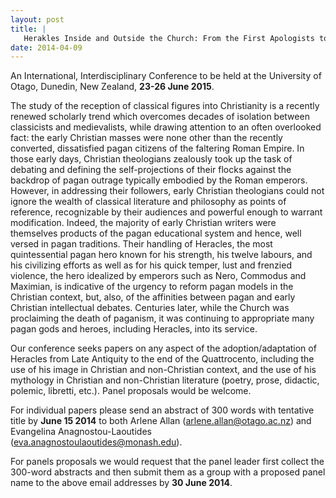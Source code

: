 ```yaml
---
layout: post
title: |
   Herakles Inside and Outside the Church: From the First Apologists to the End of the Quattrocento
date: 2014-04-09
---
```


An International, Interdisciplinary Conference to be held at the
University of Otago, Dunedin, New Zealand, **23-26 June
2015**.

The study of the reception of classical figures into
Christianity is a recently renewed scholarly trend which overcomes
decades of isolation between classicists and medievalists, while drawing
attention to an often overlooked fact: the early Christian masses were
none other than the recently converted, dissatisfied pagan citizens of
the faltering Roman Empire. In those early days, Christian theologians
zealously took up the task of debating and defining the self-projections
of their flocks against the backdrop of pagan outrage typically embodied
by the Roman emperors. However, in addressing their followers, early
Christian theologians could not ignore the wealth of classical
literature and philosophy as points of reference, recognizable by their
audiences and powerful enough to warrant modification. Indeed, the
majority of early Christian writers were themselves products of the
pagan educational system and hence, well versed in pagan traditions.
Their handling of Heracles, the most quintessential pagan hero known for
his strength, his twelve labours, and his civilizing efforts as well as
for his quick temper, lust and frenzied violence, the hero idealized by
emperors such as Nero, Commodus and Maximian, is indicative of the
urgency to reform pagan models in the Christian context, but, also, of
the affinities between pagan and early Christian intellectual debates.
Centuries later, while the Church was proclaiming the death of paganism,
it was continuing to appropriate many pagan gods and heroes, including
Heracles, into its service.

Our conference seeks papers on
any aspect of the adoption/adaptation of Heracles from Late Antiquity to
the end of the Quattrocento, including the use of his image in Christian
and non-Christian context, and the use of his mythology in Christian and
non-Christian literature (poetry, prose, didactic, polemic, libretti,
etc.). Panel proposals would be welcome.

For individual
papers please send an abstract of 300 words with tentative title by
**June 15 2014** to both Arlene Allan (<arlene.allan@otago.ac.nz>) and
Evangelina Anagnostou-Laoutides
(<eva.anagnostoulaoutides@monash.edu>).

For panels proposals
we would request that the panel leader first collect the 300-word
abstracts and then submit them as a group with a proposed panel name to
the above email addresses by **30 June 2014**.
